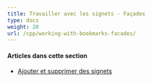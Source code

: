 ```yaml
---
title: Travailler avec les signets - Façades
type: docs
weight: 20
url: /cpp/working-with-bookmarks-facades/
---
```


#### **Articles dans cette section**

- [Ajouter et supprimer des signets](/pdf/cpp/add-and-delete-bookmarks/)